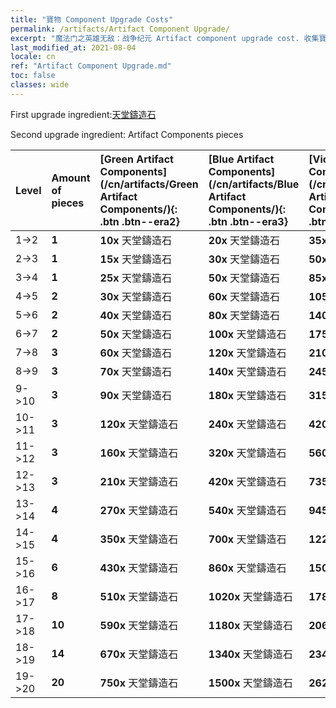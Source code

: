 ```yaml
---
title: "寶物 Component Upgrade Costs"
permalink: /artifacts/Artifact Component Upgrade/
excerpt: "魔法门之英雄无敌：战争纪元 Artifact component upgrade cost. 收集寶物，提高英雄屬性，並獲得強力法術。"
last_modified_at: 2021-08-04
locale: cn
ref: "Artifact Component Upgrade.md"
toc: false
classes: wide
---
```


  First upgrade ingredient:[天堂鑄造石](/cn/Items/art_188/)

  Second upgrade ingredient: Artifact Components pieces 

  |  Level  | Amount of pieces | [Green Artifact Components](/cn/artifacts/Green Artifact Components/){: .btn .btn--era2} | [Blue Artifact Components](/cn/artifacts/Blue Artifact Components/){: .btn .btn--era3} | [Violet Artifact Components](/cn/artifacts/Violet Artifact Components/){: .btn .btn--era4} | [Orange Artifact Components](/cn/artifacts/Orange Artifact Components/){: .btn .btn--era5} | [RED Artifact Components](/cn/artifacts/RED Artifact Components/){: .btn .btn--era6} |
  |:--------|:-----------------|:-------|:-------|:-------|:-------|:-------|
  | 1->2  | **1** | **10x** 天堂鑄造石 | **20x** 天堂鑄造石 | **35x** 天堂鑄造石 | **60x** 天堂鑄造石 | **60x** 天堂鑄造石 |
  | 2->3  | **1** | **15x** 天堂鑄造石 | **30x** 天堂鑄造石 | **50x** 天堂鑄造石 | **85x** 天堂鑄造石 | **85x** 天堂鑄造石 |
  | 3->4  | **1** | **25x** 天堂鑄造石 | **50x** 天堂鑄造石 | **85x** 天堂鑄造石 | **145x** 天堂鑄造石 | **145x** 天堂鑄造石 |
  | 4->5  | **2** | **30x** 天堂鑄造石 | **60x** 天堂鑄造石 | **105x** 天堂鑄造石 | **180x** 天堂鑄造石 | **180x** 天堂鑄造石 |
  | 5->6  | **2** | **40x** 天堂鑄造石 | **80x** 天堂鑄造石 | **140x** 天堂鑄造石 | **240x** 天堂鑄造石 | **240x** 天堂鑄造石 |
  | 6->7  | **2** | **50x** 天堂鑄造石 | **100x** 天堂鑄造石 | **175x** 天堂鑄造石 | **300x** 天堂鑄造石 | **300x** 天堂鑄造石 |
  | 7->8  | **3** | **60x** 天堂鑄造石 | **120x** 天堂鑄造石 | **210x** 天堂鑄造石 | **360x** 天堂鑄造石 | **360x** 天堂鑄造石 |
  | 8->9  | **3** | **70x** 天堂鑄造石 | **140x** 天堂鑄造石 | **245x** 天堂鑄造石 | **420x** 天堂鑄造石 | **420x** 天堂鑄造石 |
  | 9->10  | **3** | **90x** 天堂鑄造石 | **180x** 天堂鑄造石 | **315x** 天堂鑄造石 | **540x** 天堂鑄造石 | **540x** 天堂鑄造石 |
  | 10->11  | **3** | **120x** 天堂鑄造石 | **240x** 天堂鑄造石 | **420x** 天堂鑄造石 | **720x** 天堂鑄造石 | **720x** 天堂鑄造石 |
  | 11->12  | **3** | **160x** 天堂鑄造石 | **320x** 天堂鑄造石 | **560x** 天堂鑄造石 | **960x** 天堂鑄造石 | **960x** 天堂鑄造石 |
  | 12->13  | **3** | **210x** 天堂鑄造石 | **420x** 天堂鑄造石 | **735x** 天堂鑄造石 | **1260x** 天堂鑄造石 | **1260x** 天堂鑄造石 |
  | 13->14  | **4** | **270x** 天堂鑄造石 | **540x** 天堂鑄造石 | **945x** 天堂鑄造石 | **1620x** 天堂鑄造石 | **1620x** 天堂鑄造石 |
  | 14->15  | **4** | **350x** 天堂鑄造石 | **700x** 天堂鑄造石 | **1225x** 天堂鑄造石 | **2100x** 天堂鑄造石 | **2100x** 天堂鑄造石 |
  | 15->16  | **6** | **430x** 天堂鑄造石 | **860x** 天堂鑄造石 | **1505x** 天堂鑄造石 | **2580x** 天堂鑄造石 | **2580x** 天堂鑄造石 |
  | 16->17  | **8** | **510x** 天堂鑄造石 | **1020x** 天堂鑄造石 | **1785x** 天堂鑄造石 | **3060x** 天堂鑄造石 | **3060x** 天堂鑄造石 |
  | 17->18  | **10** | **590x** 天堂鑄造石 | **1180x** 天堂鑄造石 | **2065x** 天堂鑄造石 | **3540x** 天堂鑄造石 | **3540x** 天堂鑄造石 |
  | 18->19  | **14** | **670x** 天堂鑄造石 | **1340x** 天堂鑄造石 | **2345x** 天堂鑄造石 | **4020x** 天堂鑄造石 | **4020x** 天堂鑄造石 |
  | 19->20  | **20** | **750x** 天堂鑄造石 | **1500x** 天堂鑄造石 | **2625x** 天堂鑄造石 | **4500x** 天堂鑄造石 | **4500x** 天堂鑄造石 |
